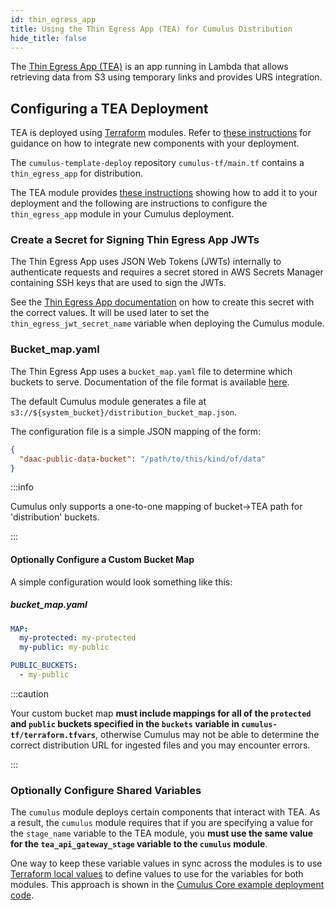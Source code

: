 ```yaml
---
id: thin_egress_app
title: Using the Thin Egress App (TEA) for Cumulus Distribution
hide_title: false
---
```


The [Thin Egress App (TEA)](https://github.com/asfadmin/thin-egress-app) is an app running in Lambda that allows retrieving data from S3 using temporary links and provides URS integration.

## Configuring a TEA Deployment

TEA is deployed using [Terraform](https://terraform.io) modules. Refer to [these instructions](./components) for guidance on how to integrate new components with your deployment.

The `cumulus-template-deploy` repository `cumulus-tf/main.tf` contains a `thin_egress_app` for distribution.

The TEA module provides [these instructions](https://github.com/asfadmin/thin-egress-app/blob/devel/NGAP-DEPLOY-README.MD)
showing how to add it to your deployment and the following are instructions to configure the `thin_egress_app` module in your Cumulus deployment.

### Create a Secret for Signing Thin Egress App JWTs

The Thin Egress App uses JSON Web Tokens (JWTs) internally to authenticate requests and requires a secret stored in AWS Secrets Manager containing SSH keys that are used to sign the JWTs.

See the [Thin Egress App documentation](https://github.com/asfadmin/thin-egress-app#jwt-cookie-secret) on how to create this secret with the correct values. It will be used later to set the `thin_egress_jwt_secret_name` variable when deploying the Cumulus module.

### Bucket_map.yaml

The Thin Egress App uses a `bucket_map.yaml` file to determine which buckets to
serve. Documentation of the file format is available [here](https://github.com/asfadmin/thin-egress-app#bucket-map).

The default Cumulus module generates a file at `s3://${system_bucket}/distribution_bucket_map.json`.

The configuration file is a simple JSON mapping of the form:

```json
{
  "daac-public-data-bucket": "/path/to/this/kind/of/data"
}
```

:::info

Cumulus only supports a one-to-one mapping of bucket->TEA path for 'distribution' buckets.

:::

#### Optionally Configure a Custom Bucket Map

A simple configuration would look something like this:

##### bucket_map.yaml

```yaml
MAP:
  my-protected: my-protected
  my-public: my-public

PUBLIC_BUCKETS:
  - my-public
```

:::caution

Your custom bucket map **must include mappings for all of the `protected` and `public` buckets specified in the `buckets` variable in `cumulus-tf/terraform.tfvars`**, otherwise Cumulus may not be able to determine the correct distribution URL for ingested files and you may encounter errors.

:::

### Optionally Configure Shared Variables

The `cumulus` module deploys certain components that interact with TEA. As a result, the `cumulus` module requires that if you are specifying a value for the `stage_name` variable to the TEA module, you **must use the same value for the `tea_api_gateway_stage` variable to the `cumulus` module**.

One way to keep these variable values in sync across the modules is to use [Terraform local values](https://www.terraform.io/docs/configuration/locals.html) to define values to use for the variables for both modules. This approach is shown in the [Cumulus Core example deployment code](https://github.com/nasa/cumulus/blob/master/example/cumulus-tf/main.tf).
